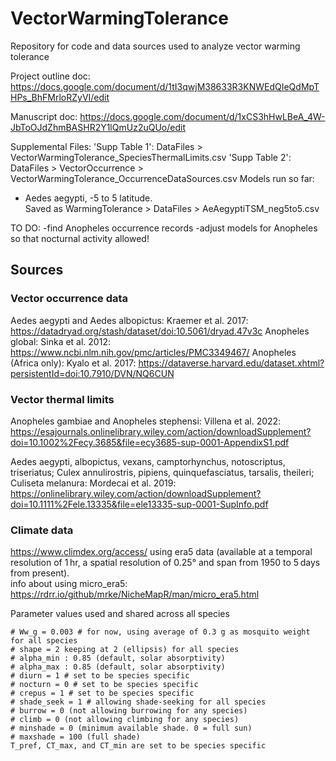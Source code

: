 # VectorWarmingTolerance
Repository for code and data sources used to analyze vector warming tolerance

Project outline doc:
https://docs.google.com/document/d/1tI3qwjM38633R3KNWEdQIeQdMpTHPs_BhFMrloRZyVI/edit 

Manuscript doc:
https://docs.google.com/document/d/1xCS3hHwLBeA_4W-JbToOJdZhmBASHR2Y1lQmUz2uQUo/edit

Supplemental Files:
'Supp Table 1': DataFiles > VectorWarmingTolerance_SpeciesThermalLimits.csv
'Supp Table 2': DataFiles > VectorOccurrence > VectorWarmingTolerance_OccurrenceDataSources.csv
Models run so far:
- Aedes aegypti, -5 to 5 latitude.   
Saved as WarmingTolerance > DataFiles > AeAegyptiTSM_neg5to5.csv

TO DO: 
-find Anopheles occurrence records
-adjust models for Anopheles so that nocturnal activity allowed!

## Sources 

### Vector occurrence data
Aedes aegypti and Aedes albopictus:
Kraemer et al. 2017: https://datadryad.org/stash/dataset/doi:10.5061/dryad.47v3c
Anopheles global: 
Sinka et al. 2012: https://www.ncbi.nlm.nih.gov/pmc/articles/PMC3349467/
Anopheles (Africa only): 
Kyalo et al. 2017:  https://dataverse.harvard.edu/dataset.xhtml?persistentId=doi:10.7910/DVN/NQ6CUN


### Vector thermal limits
Anopheles gambiae and Anopheles stephensi: 
Villena et al. 2022: https://esajournals.onlinelibrary.wiley.com/action/downloadSupplement?doi=10.1002%2Fecy.3685&file=ecy3685-sup-0001-AppendixS1.pdf

Aedes aegypti, albopictus, vexans, camptorhynchus, notoscriptus, triseriatus; 
Culex annulirostris, pipiens, quinquefasciatus, tarsalis, theileri; 
Culiseta melanura: 
Mordecai et al. 2019: https://onlinelibrary.wiley.com/action/downloadSupplement?doi=10.1111%2Fele.13335&file=ele13335-sup-0001-SupInfo.pdf

### Climate data 
https://www.climdex.org/access/
using era5 data (available at a temporal resolution of 1 hr, a spatial resolution of 0.25° and span from 1950 to 5 days from present).  
info about using micro_era5: https://rdrr.io/github/mrke/NicheMapR/man/micro_era5.html


Parameter values used and shared across all species
```
# Ww_g = 0.003 # for now, using average of 0.3 g as mosquito weight for all species
# shape = 2 keeping at 2 (ellipsis) for all species
# alpha_min : 0.85 (default, solar absorptivity)
# alpha_max : 0.85 (default, solar absorptivity)
# diurn = 1 # set to be species specific 
# nocturn = 0 # set to be species specific
# crepus = 1 # set to be species specific
# shade_seek = 1 # allowing shade-seeking for all species
# burrow = 0 (not allowing burrowing for any species)
# climb = 0 (not allowing climbing for any species)
# minshade = 0 (minimum available shade. 0 = full sun)
# maxshade = 100 (full shade)
T_pref, CT_max, and CT_min are set to be species specific
```




